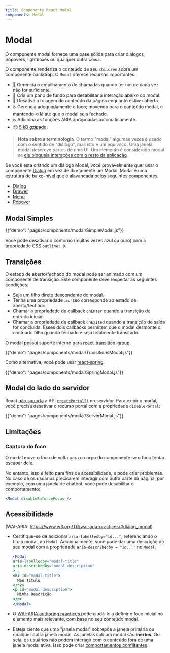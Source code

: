 ```yaml
---
title: Componente React Modal
components: Modal
---
```


# Modal

<p class="description">O componente modal fornece uma base sólida para criar diálogos, popovers, lightboxes ou qualquer outra coisa.</p>

O componente renderiza o conteúdo de seu `children` sobre um componente backdrop. O `Modal` oferece recursos importantes:

- 💄 Gerencia o empilhamento de chamadas quando ter um de cada vez não for suficiente.
- 🔐 Cria um pano de fundo para desabilitar a interação abaixo do modal.
- 🔐 Desativa a rolagem do conteúdo da página enquanto estiver aberta.
- ♿️ Gerencia adequadamente o foco; movendo para o conteúdo modal, e mantendo-o lá até que o modal seja fechado.
- ♿️ Adiciona as funções ARIA apropriadas automaticamente.
- 📦 [5 kB gzipado](/size-snapshot).

> **Nota sobre a terminologia**. O termo "modal" algumas vezes é usado com o sentido de "diálogo", mas isto é um equívoco. Uma janela modal descreve partes de uma UI. Um elemento é considerado modal se [ele bloqueia interações com o resto da aplicação](https://en.wikipedia.org/wiki/Modal_window).

Se você está criando um diálogo Modal, você provavelmente quer usar o componente [Dialog](/components/dialogs/) em vez de diretamente um Modal. Modal é uma estrutura de baixo-nível que é alavancada pelos seguintes componentes:

- [Dialog](/components/dialogs/)
- [Drawer](/components/drawers/)
- [Menu](/components/menus/)
- [Popover](/components/popover/)

## Modal Simples

{{"demo": "pages/components/modal/SimpleModal.js"}}

Você pode desativar o contorno (muitas vezes azul ou ouro) com a propriedade CSS `outline: 0`.

## Transições

O estado de aberto/fechado do modal pode ser animado com um componente de transição. Este componente deve respeitar as seguintes condições:

- Seja um filho direto descendente do modal.
- Tenha uma propriedade `in`. Isso corresponde ao estado de aberto/fechado.
- Chamar a propriedade de callback `onEnter` quando a transição de entrada iniciar.
- Chamar a propriedade de callback `onExited` quando a transição de saída for concluída. Esses dois callbacks permitem que o modal desmonte o conteúdo filho quando fechado e seja totalmente transitado.

O modal possui suporte interno para [react-transition-group](https://github.com/reactjs/react-transition-group).

{{"demo": "pages/components/modal/TransitionsModal.js"}}

Como alternativa, você pode usar [react-spring](https://github.com/react-spring/react-spring).

{{"demo": "pages/components/modal/SpringModal.js"}}

## Modal do lado do servidor

React [não suporta](https://github.com/facebook/react/issues/13097) a API [`createPortal()`](https://pt-br.reactjs.org/docs/portals.html) no servidor. Para exibir o modal, você precisa desativar o recurso portal com a propriedade `disablePortal`:

{{"demo": "pages/components/modal/ServerModal.js"}}

## Limitações

### Captura do foco

O modal move o foco de volta para o corpo do componente se o foco tentar escapar dele.

No entanto, isso é feito para fins de acessibilidade, e pode criar problemas. No caso de os usuários precisarem interagir com outra parte da página, por exemplo, com uma janela de chatbot, você pode desabilitar o comportamento:

```jsx
<Modal disableEnforceFocus />
```

## Acessibilidade

(WAI-ARIA: https://www.w3.org/TR/wai-aria-practices/#dialog_modal)

- Certifique-se de adicionar `aria-labelledby="id..."`, referenciando o título modal, ao `Modal`. Adicionalmente, você pode dar uma descrição do seu modal com a propriedade `aria-describedby = "id..."` no `Modal`.
    
    ```jsx
    <Modal
    aria-labelledby="modal-title"
    aria-describedby="modal-description"
    >
    <h2 id="modal-title">
      Meu Título
    </h2>
    <p id="modal-description">
      Minha Descrição
    </p>
    </Modal>
    ```

- O [WAI-ARIA authoring practices ](https://www.w3.org/TR/wai-aria-practices/examples/dialog-modal/dialog.html) pode ajudá-lo a definir o foco inicial no elemento mais relevante, com base no seu conteúdo modal.
- Esteja ciente que uma "janela modal" sobrepõe a janela primária ou qualquer outra janela modal. As janelas sob um modal são **inertes**. Ou seja, os usuários não podem interagir com o conteúdo fora de uma janela modal ativa. Isso pode criar [comportamentos conflitantes](#focus-trap).